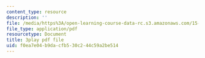 ```yaml
---
content_type: resource
description: ''
file: /media/https%3A/open-learning-course-data-rc.s3.amazonaws.com/15-071-the-analytics-edge-spring-2017/f0ea7e04b9dacfb530c244c59a2be514_8fW7ooZLIuc.pdf
file_type: application/pdf
resourcetype: Document
title: 3play pdf file
uid: f0ea7e04-b9da-cfb5-30c2-44c59a2be514
---
```


